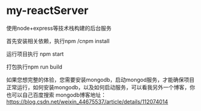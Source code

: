 # my-reactServer
使用node+express等技术栈构建的后台服务

首先安装相关依赖，执行npm /cnpm install

运行项目执行 npm  start

打包执行npm  run build

如果您想完整的体验，您需要安装mongodb，启动mongod服务，才能确保项目正常运行，如何安装mongodb，以及如何启动服务，可以看我另外一个博客，你也可以自己百度搜索
mongodb博客地址：https://blog.csdn.net/weixin_44675537/article/details/112074014
